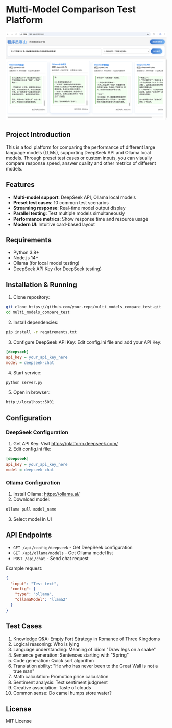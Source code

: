 # Multi-Model Comparison Test Platform

![alt text](image.png)

## Project Introduction

This is a tool platform for comparing the performance of different large language models (LLMs), supporting DeepSeek API and Ollama local models. Through preset test cases or custom inputs, you can visually compare response speed, answer quality and other metrics of different models.

## Features

- **Multi-model support**: DeepSeek API, Ollama local models
- **Preset test cases**: 10 common test scenarios
- **Streaming response**: Real-time model output display
- **Parallel testing**: Test multiple models simultaneously
- **Performance metrics**: Show response time and resource usage
- **Modern UI**: Intuitive card-based layout

## Requirements

- Python 3.8+
- Node.js 14+
- Ollama (for local model testing)
- DeepSeek API Key (for DeepSeek testing)

## Installation & Running

1. Clone repository:
```bash
git clone https://github.com/your-repo/multi_models_compare_test.git
cd multi_models_compare_test
```

2. Install dependencies:
```bash
pip install -r requirements.txt
```

3. Configure DeepSeek API Key:
Edit config.ini file and add your API Key:
```ini
[deepseek]
api_key = your_api_key_here
model = deepseek-chat
```

4. Start service:
```bash
python server.py
```

5. Open in browser:
```
http://localhost:5001
```

## Configuration

### DeepSeek Configuration
1. Get API Key: Visit https://platform.deepseek.com/
2. Edit config.ini file:
```ini
[deepseek]
api_key = your_api_key_here
model = deepseek-chat
```

### Ollama Configuration
1. Install Ollama: https://ollama.ai/
2. Download model:
```bash
ollama pull model_name
```
3. Select model in UI

## API Endpoints

- `GET /api/config/deepseek` - Get DeepSeek configuration
- `GET /api/ollama/models` - Get Ollama model list
- `POST /api/chat` - Send chat request

Example request:
```json
{
  "input": "Test text",
  "config": {
    "type": "ollama",
    "ollamaModel": "llama2"
  }
}
```

## Test Cases

1. Knowledge Q&A: Empty Fort Strategy in Romance of Three Kingdoms
2. Logical reasoning: Who is lying
3. Language understanding: Meaning of idiom "Draw legs on a snake"
4. Sentence generation: Sentences starting with "Spring"
5. Code generation: Quick sort algorithm
6. Translation ability: "He who has never been to the Great Wall is not a true man"
7. Math calculation: Promotion price calculation
8. Sentiment analysis: Text sentiment judgment
9. Creative association: Taste of clouds
10. Common sense: Do camel humps store water?

## License

MIT License
